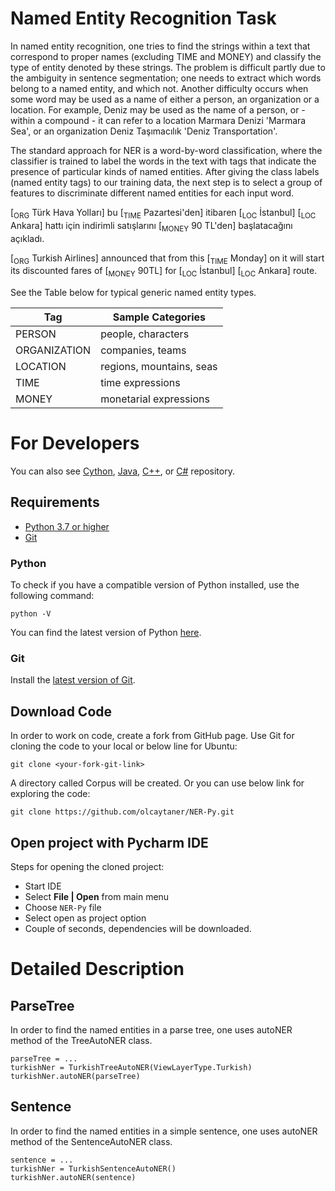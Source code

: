 # Named Entity Recognition Task
In named entity recognition, one tries to find the strings within a text that correspond to proper names (excluding TIME and MONEY) and classify the type of entity denoted by these strings. The problem is difficult partly due to the ambiguity in sentence segmentation; one needs to extract which words belong to a named entity, and which not. Another difficulty occurs when some word may be used as a name of either a person, an organization or a location. For example, Deniz may be used as the name of a person, or - within a compound - it can refer to a location Marmara Denizi 'Marmara Sea', or an organization Deniz Taşımacılık 'Deniz Transportation'.

The standard approach for NER is a word-by-word classification, where the classifier is trained to label the words in the text with tags that indicate the presence of particular kinds of named entities. After giving the class labels (named entity tags) to our training data, the next step is to select a group of features to discriminate different named entities for each input word.

[<sub>ORG</sub> Türk Hava Yolları] bu [<sub>TIME</sub> Pazartesi'den] itibaren [<sub>LOC</sub> İstanbul] [<sub>LOC</sub> Ankara] hattı için indirimli satışlarını [<sub>MONEY</sub> 90 TL'den] başlatacağını açıkladı.

[<sub>ORG</sub> Turkish Airlines] announced that from this [<sub>TIME</sub> Monday] on it will start its discounted fares of [<sub>MONEY</sub> 90TL] for [<sub>LOC</sub> İstanbul] [<sub>LOC</sub> Ankara] route.

See the Table below for typical generic named entity types.

|Tag|Sample Categories|
|---|---|
|PERSON|people, characters|
|ORGANIZATION|companies, teams|
|LOCATION|regions, mountains, seas|
|TIME|time expressions|
|MONEY|monetarial expressions|

For Developers
============

You can also see [Cython](https://github.com/starlangsoftware/NER-Cy), [Java](https://github.com/starlangsoftware/NER), [C++](https://github.com/starlangsoftware/NER-CPP), or [C#](https://github.com/starlangsoftware/NER-CS) repository.

## Requirements

* [Python 3.7 or higher](#python)
* [Git](#git)

### Python 

To check if you have a compatible version of Python installed, use the following command:

    python -V
    
You can find the latest version of Python [here](https://www.python.org/downloads/).

### Git

Install the [latest version of Git](https://git-scm.com/book/en/v2/Getting-Started-Installing-Git).

## Download Code

In order to work on code, create a fork from GitHub page. 
Use Git for cloning the code to your local or below line for Ubuntu:

	git clone <your-fork-git-link>

A directory called Corpus will be created. Or you can use below link for exploring the code:

	git clone https://github.com/olcaytaner/NER-Py.git

## Open project with Pycharm IDE

Steps for opening the cloned project:

* Start IDE
* Select **File | Open** from main menu
* Choose `NER-Py` file
* Select open as project option
* Couple of seconds, dependencies will be downloaded. 

Detailed Description
============

## ParseTree

In order to find the named entities in a parse tree, one uses autoNER method of the TreeAutoNER class.

	parseTree = ...
	turkishNer = TurkishTreeAutoNER(ViewLayerType.Turkish)
	turkishNer.autoNER(parseTree)

## Sentence

In order to find the named entities in a simple sentence, one uses autoNER method of the SentenceAutoNER class.

	sentence = ...
	turkishNer = TurkishSentenceAutoNER()
	turkishNer.autoNER(sentence)
